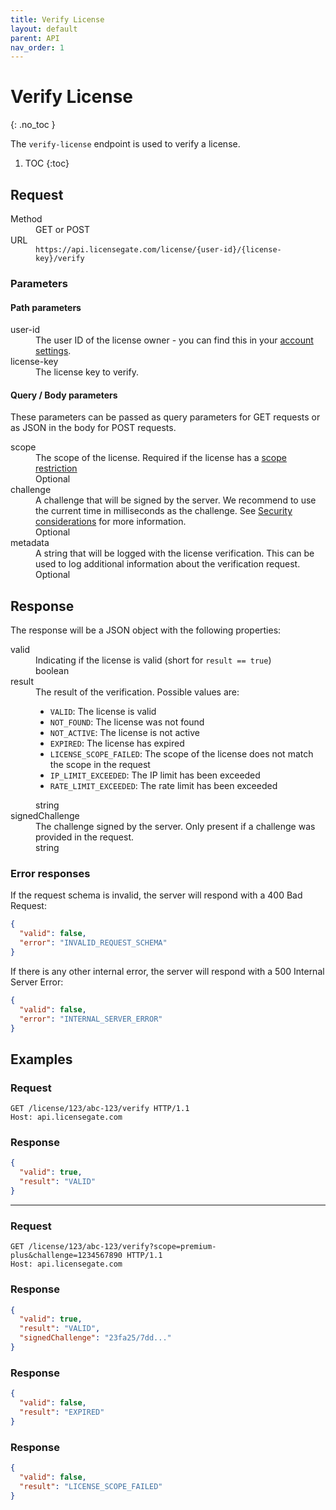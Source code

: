 ```yaml
---
title: Verify License
layout: default
parent: API
nav_order: 1
---
```


<!-- prettier-ignore-start -->
# Verify License
{: .no_toc }
<!-- prettier-ignore-end -->

The `verify-license` endpoint is used to verify a license.

<!-- prettier-ignore -->
1. TOC 
{:toc}

## Request

<dl>
  <dt>Method</dt>
  <dd>GET or POST</dd>
  <dt>URL</dt>
  <dd><code>https://api.licensegate.com/license/{user-id}/{license-key}/verify</code></dd>
</dl>

### Parameters

#### Path parameters

<dl>
  <dt>user-id</dt>
  <dd>The user ID of the license owner - you can find this in your <a href="https://app.licensegate.io/settings/account">account settings</a>.</dd>
  <dt>license-key</dt>
  <dd>The license key to verify.</dd>
</dl>

#### Query / Body parameters

These parameters can be passed as query parameters for GET requests or as JSON
in the body for POST requests.

<dl>
  <dt>scope</dt>
  <dd>
    The scope of the license. Required if the license has a <a href="restriction-options/scope">scope restriction</a>
    <br> 
    <span class="label label-blue">Optional</span> 
  </dd>
  <dt>challenge</dt>
  <dd>
    A challenge that will be signed by the server. We recommend to use the current time in milliseconds as the challenge. See <a href="security-considerations">Security considerations</a> for more information.
    <br> 
    <span class="label label-blue">Optional</span>
  </dd>
  <dt>metadata</dt>
  <dd>
    A string that will be logged with the license verification. This can be used to log additional information about the verification request.
    <br>
    <span class="label label-blue">Optional</span>
  </dd>
</dl>

## Response

The response will be a JSON object with the following properties:

<dl>
  <dt>valid</dt>
  <dd>
    Indicating if the license is valid (short for <code>result == true</code>)
    <br>
    <span class="label label-green">boolean</span>
  </dd>
  <dt>result</dt>
  <dd>
    The result of the verification. Possible values are:
    <ul>
      <li><code>VALID</code>: The license is valid</li>
      <li><code>NOT_FOUND</code>: The license was not found</li>
      <li><code>NOT_ACTIVE</code>: The license is not active</li>
      <li><code>EXPIRED</code>: The license has expired</li>
      <li><code>LICENSE_SCOPE_FAILED</code>: The scope of the license does not match the scope in the request</li>
      <li><code>IP_LIMIT_EXCEEDED</code>: The IP limit has been exceeded</li>
      <li><code>RATE_LIMIT_EXCEEDED</code>: The rate limit has been exceeded</li>
    </ul>
    <span class="label label-green">string</span>
  </dd>
  <dt>signedChallenge</dt>
  <dd>
    The challenge signed by the server. Only present if a challenge was provided in the request.
    <br>
    <span class="label label-green">string</span>
  </dd>
</dl>

### Error responses

If the request schema is invalid, the server will respond with a 400 Bad
Request:

```json
{
  "valid": false,
  "error": "INVALID_REQUEST_SCHEMA"
}
```

If there is any other internal error, the server will respond with a 500
Internal Server Error:

```json
{
  "valid": false,
  "error": "INTERNAL_SERVER_ERROR"
}
```

## Examples

### Request

```http
GET /license/123/abc-123/verify HTTP/1.1
Host: api.licensegate.com
```

### Response

```json
{
  "valid": true,
  "result": "VALID"
}
```

---

### Request

```http
GET /license/123/abc-123/verify?scope=premium-plus&challenge=1234567890 HTTP/1.1
Host: api.licensegate.com
```

### Response

```json
{
  "valid": true,
  "result": "VALID",
  "signedChallenge": "23fa25/7dd..."
}
```

### Response

```json
{
  "valid": false,
  "result": "EXPIRED"
}
```

### Response

```json
{
  "valid": false,
  "result": "LICENSE_SCOPE_FAILED"
}
```
